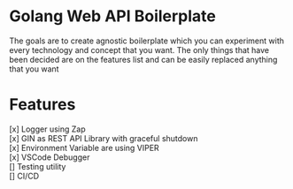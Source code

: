 # Golang Web API Boilerplate
The goals are to create agnostic boilerplate which
you can experiment with every technology and concept that you want.
The only things that have been decided are on the features list and can be easily replaced anything that you want

# Features
[x] Logger using Zap<br>
[x] GIN as REST API Library with graceful shutdown<br>
[x] Environment Variable are using VIPER<br>
[x] VSCode Debugger<br>
[] Testing utility<br>
[] CI/CD<br>


